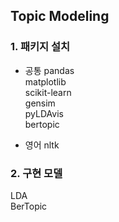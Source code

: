 ## Topic Modeling

### 1. 패키지 설치
- 공통
pandas  
matplotlib  
scikit-learn  
gensim  
pyLDAvis  
bertopic

- 영어
nltk  

### 2. 구현 모델
LDA  
BerTopic  